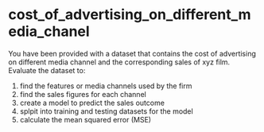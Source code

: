# cost_of_advertising_on_different_media_chanel

You have been provided with a dataset that contains the cost of advertising on different media channel and the corresponding sales of xyz film. Evaluate the dataset to:

1. find the features or media channels used by the firm
2. find the sales figures for each channel
3. create a model to predict the sales outcome
4. splpit into training and testing datasets for the model
5. calculate the mean squared error (MSE)
